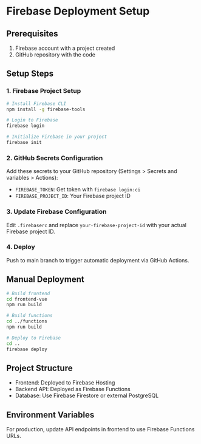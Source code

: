 # Firebase Deployment Setup

## Prerequisites
1. Firebase account with a project created
2. GitHub repository with the code

## Setup Steps

### 1. Firebase Project Setup
```bash
# Install Firebase CLI
npm install -g firebase-tools

# Login to Firebase
firebase login

# Initialize Firebase in your project
firebase init
```

### 2. GitHub Secrets Configuration
Add these secrets to your GitHub repository (Settings > Secrets and variables > Actions):

- `FIREBASE_TOKEN`: Get token with `firebase login:ci`
- `FIREBASE_PROJECT_ID`: Your Firebase project ID

### 3. Update Firebase Configuration
Edit `.firebaserc` and replace `your-firebase-project-id` with your actual Firebase project ID.

### 4. Deploy
Push to main branch to trigger automatic deployment via GitHub Actions.

## Manual Deployment
```bash
# Build frontend
cd frontend-vue
npm run build

# Build functions
cd ../functions
npm run build

# Deploy to Firebase
cd ..
firebase deploy
```

## Project Structure
- Frontend: Deployed to Firebase Hosting
- Backend API: Deployed as Firebase Functions
- Database: Use Firebase Firestore or external PostgreSQL

## Environment Variables
For production, update API endpoints in frontend to use Firebase Functions URLs.